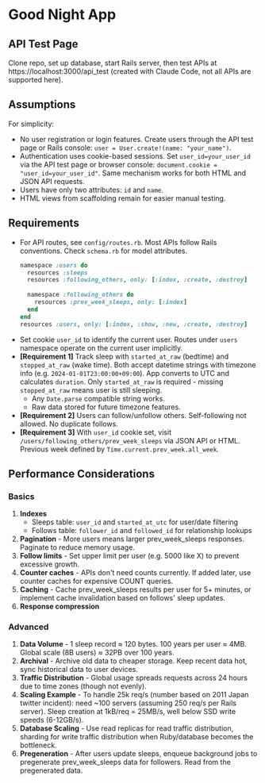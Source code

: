 # Good Night App

## API Test Page

Clone repo, set up database, start Rails server, then test APIs at 
https://localhost:3000/api_test (created with Claude Code,
not all APIs are supported here).

## Assumptions

For simplicity:

- No user registration or login features. Create users through the API test page or Rails console: `user = User.create!(name: "your_name")`.
- Authentication uses cookie-based sessions. Set `user_id=your_user_id` via the API test page or browser console: `document.cookie = "user_id=your_user_id"`. Same mechanism works for both HTML and JSON API requests.
- Users have only two attributes: `id` and `name`.
- HTML views from scaffolding remain for easier manual testing.

## Requirements

- For API routes, see `config/routes.rb`. Most APIs follow Rails conventions. Check `schema.rb` for model attributes.
  ```ruby
  namespace :users do
    resources :sleeps
    resources :following_others, only: [:index, :create, :destroy]
    
    namespace :following_others do
      resources :prev_week_sleeps, only: [:index]
    end
  end
  resources :users, only: [:index, :show, :new, :create, :destroy]
  ```
- Set cookie `user_id` to identify the current user. Routes under `users` namespace operate on the current user implicitly.
- **[Requirement 1]** Track sleep with `started_at_raw` (bedtime) and `stopped_at_raw` (wake time). Both accept datetime strings with timezone info (e.g. `2024-01-01T23:00:00+09:00`). App converts to UTC and calculates `duration`. Only `started_at_raw` is required - missing `stopped_at_raw` means user is still sleeping.
    - Any `Date.parse` compatible string works.
    - Raw data stored for future timezone features.
- **[Requirement 2]** Users can follow/unfollow others. Self-following not allowed. No duplicate follows.
- **[Requirement 3]** With `user_id` cookie set, visit `/users/following_others/prev_week_sleeps` via JSON API or HTML. Previous week defined by `Time.current.prev_week.all_week`.

## Performance Considerations

### Basics
1. **Indexes**
    - Sleeps table: `user_id` and `started_at_utc` for user/date filtering
    - Follows table: `follower_id` and `followed_id` for relationship lookups
2. **Pagination** - More users means larger prev_week_sleeps responses. Paginate to reduce memory usage.
3. **Follow limits** - Set upper limit per user (e.g. 5000 like X) to prevent excessive growth.
4. **Counter caches** - APIs don't need counts currently. If added later, use counter caches for expensive COUNT queries.
5. **Caching** - Cache prev_week_sleeps results per user for 5+ minutes, or implement cache invalidation based on follows' sleep updates.
6. **Response compression**

### Advanced
1. **Data Volume** - 1 sleep record ≈ 120 bytes. 100 years per user ≈ 4MB. Global scale (8B users) ≈ 32PB over 100 years.
2. **Archival** - Archive old data to cheaper storage. Keep recent data hot, sync historical data to user devices.
3. **Traffic Distribution** - Global usage spreads requests across 24 hours due to time zones (though not evenly).
4. **Scaling Example** - To handle 25k req/s (number based on 2011 Japan 
   twitter incident): need ~100 servers (assuming 250 req/s per Rails server). 
   Sleep creation at 1kB/req = 25MB/s, well below SSD write speeds (6-12GB/s).
5. **Database Scaling** - Use read replicas for read traffic distribution, sharding for write traffic distribution when Ruby/database becomes the bottleneck.
6. **Pregeneration** - After users update sleeps, enqueue background jobs to
   pregenerate prev_week_sleeps data for followers. Read from the
   pregenerated data.
